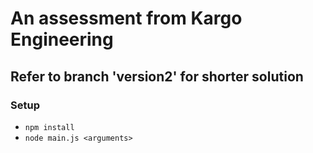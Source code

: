 # An assessment from Kargo Engineering

## Refer to branch 'version2' for shorter solution

### Setup

- `npm install`
- `node main.js <arguments>`
